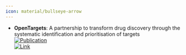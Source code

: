 ```yaml
---
icon: material/bullseye-arrow
---
```


- **OpenTargets**: A partnership to transform drug discovery through the systematic identification and prioritisation of targets  
	[![Publication](https://img.shields.io/badge/Publication-Citations:368-blue?style=for-the-badge&logo=bookstack)](https://doi.org/10.1093/nar/gkw1055)  
	[![Link](https://img.shields.io/badge/Link-online-brightgreen?style=for-the-badge&logo=cachet&logoColor=65FF8F)](https://www.opentargets.org/)  

